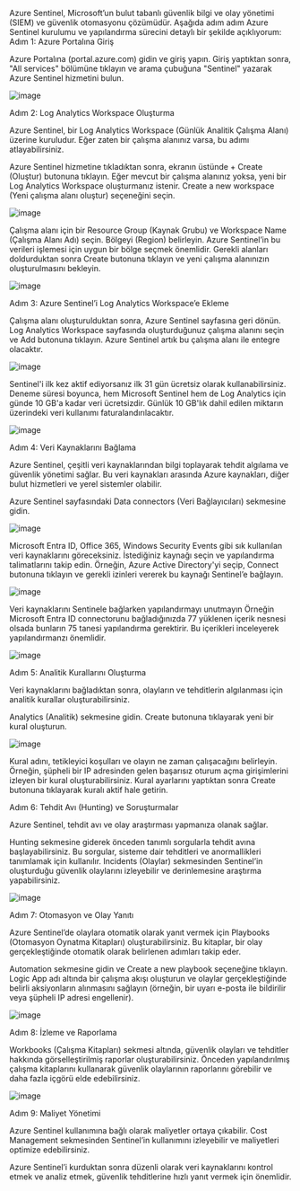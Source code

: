 Azure Sentinel, Microsoft’un bulut tabanlı güvenlik bilgi ve olay yönetimi (SIEM) ve güvenlik otomasyonu çözümüdür. Aşağıda adım adım Azure Sentinel kurulumu ve yapılandırma sürecini detaylı bir şekilde açıklıyorum:
Adım 1: Azure Portalına Giriş

  Azure Portalına (portal.azure.com) gidin ve giriş yapın.
  Giriş yaptıktan sonra, "All services" bölümüne tıklayın ve arama çubuğuna "Sentinel" yazarak Azure Sentinel hizmetini bulun.

  ![image](https://github.com/user-attachments/assets/3dba218d-9ddf-4c3b-847f-af79e5b52eac)

Adım 2: Log Analytics Workspace Oluşturma

Azure Sentinel, bir Log Analytics Workspace (Günlük Analitik Çalışma Alanı) üzerine kuruludur. Eğer zaten bir çalışma alanınız varsa, bu adımı atlayabilirsiniz.

  Azure Sentinel hizmetine tıkladıktan sonra, ekranın üstünde + Create (Oluştur) butonuna tıklayın.
  Eğer mevcut bir çalışma alanınız yoksa, yeni bir Log Analytics Workspace oluşturmanız istenir. Create a new workspace (Yeni çalışma alanı oluştur) seçeneğini seçin.
  
  ![image](https://github.com/user-attachments/assets/cf5cd577-815a-4cdb-8dc7-f6d52c9c7de3)

  Çalışma alanı için bir Resource Group (Kaynak Grubu) ve Workspace Name (Çalışma Alanı Adı) seçin.
  Bölgeyi (Region) belirleyin. Azure Sentinel’in bu verileri işlemesi için uygun bir bölge seçmek önemlidir.
  Gerekli alanları doldurduktan sonra Create butonuna tıklayın ve yeni çalışma alanınızın oluşturulmasını bekleyin.

  ![image](https://github.com/user-attachments/assets/967fb1da-ede5-4a48-91ce-5b763417e6d1)

  Adım 3: Azure Sentinel’i Log Analytics Workspace’e Ekleme

  Çalışma alanı oluşturulduktan sonra, Azure Sentinel sayfasına geri dönün.
  Log Analytics Workspace sayfasında oluşturduğunuz çalışma alanını seçin ve Add butonuna tıklayın.
  Azure Sentinel artık bu çalışma alanı ile entegre olacaktır.

  ![image](https://github.com/user-attachments/assets/fc7188a2-24e4-40b3-9f17-61e2229d4dcf)

 Sentinel'i ilk kez aktif ediyorsanız ilk 31 gün ücretsiz olarak kullanabilirsiniz. Deneme süresi boyunca, hem Microsoft Sentinel hem de Log Analytics için günde 10 GB'a kadar veri ücretsizdir. Günlük 10 GB'lık dahil edilen miktarın üzerindeki veri kullanımı faturalandırılacaktır.

  ![image](https://github.com/user-attachments/assets/19cb341e-7b3c-4f8d-8efb-bd694e9928d2)


Adım 4: Veri Kaynaklarını Bağlama

Azure Sentinel, çeşitli veri kaynaklarından bilgi toplayarak tehdit algılama ve güvenlik yönetimi sağlar. Bu veri kaynakları arasında Azure kaynakları, diğer bulut hizmetleri ve yerel sistemler olabilir.

  Azure Sentinel sayfasındaki Data connectors (Veri Bağlayıcıları) sekmesine gidin.

![image](https://github.com/user-attachments/assets/2c75f97b-7f78-42b4-8a71-d61f59c587f0)

  Microsoft Entra ID, Office 365, Windows Security Events gibi sık kullanılan veri kaynaklarını göreceksiniz. İstediğiniz kaynağı seçin ve yapılandırma talimatlarını takip edin.
      Örneğin, Azure Active Directory'yi seçip, Connect butonuna tıklayın ve gerekli izinleri vererek bu kaynağı Sentinel’e bağlayın.

![image](https://github.com/user-attachments/assets/752a5394-f4ae-44a9-b228-ebea0f21afe0)

Veri kaynaklarını Sentinele bağlarken yapılandırmayı unutmayın Örneğin Microsoft Entra ID connectorunu bağladığınızda 77 yüklenen içerik nesnesi olsada bunların 75 tanesi yapılandırma gerektirir. Bu içerikleri inceleyerek yapılandırmanzı önemlidir. 

![image](https://github.com/user-attachments/assets/1ae35e9a-fbdf-4187-bf9a-8be94c9b77e4)


Adım 5: Analitik Kurallarını Oluşturma

Veri kaynaklarını bağladıktan sonra, olayların ve tehditlerin algılanması için analitik kurallar oluşturabilirsiniz.

  Analytics (Analitik) sekmesine gidin.
  Create butonuna tıklayarak yeni bir kural oluşturun.

![image](https://github.com/user-attachments/assets/a76b4afc-e116-4c23-b446-a9e534b225b5)

  Kural adını, tetikleyici koşulları ve olayın ne zaman çalışacağını belirleyin. Örneğin, şüpheli bir IP adresinden gelen başarısız oturum açma girişimlerini izleyen bir kural oluşturabilirsiniz.
  Kural ayarlarını yaptıktan sonra Create butonuna tıklayarak kuralı aktif hale getirin.

Adım 6: Tehdit Avı (Hunting) ve Soruşturmalar

Azure Sentinel, tehdit avı ve olay araştırması yapmanıza olanak sağlar.

  Hunting sekmesine giderek önceden tanımlı sorgularla tehdit avına başlayabilirsiniz. Bu sorgular, sisteme dair tehditleri ve anormallikleri tanımlamak için kullanılır.
  Incidents (Olaylar) sekmesinden Sentinel’in oluşturduğu güvenlik olaylarını izleyebilir ve derinlemesine araştırma yapabilirsiniz.

![image](https://github.com/user-attachments/assets/85de10be-ef7e-4a1e-b28a-1875830b1667)

Adım 7: Otomasyon ve Olay Yanıtı

Azure Sentinel’de olaylara otomatik olarak yanıt vermek için Playbooks (Otomasyon Oynatma Kitapları) oluşturabilirsiniz. Bu kitaplar, bir olay gerçekleştiğinde otomatik olarak belirlenen adımları takip eder.

  Automation sekmesine gidin ve Create a new playbook seçeneğine tıklayın.
  Logic App adı altında bir çalışma akışı oluşturun ve olaylar gerçekleştiğinde belirli aksiyonların alınmasını sağlayın (örneğin, bir uyarı e-posta ile bildirilir veya şüpheli IP adresi engellenir).

  ![image](https://github.com/user-attachments/assets/4c3a271c-df89-4184-9ed6-9e6e2b168ee5)


Adım 8: İzleme ve Raporlama

  Workbooks (Çalışma Kitapları) sekmesi altında, güvenlik olayları ve tehditler hakkında görselleştirilmiş raporlar oluşturabilirsiniz.
  Önceden yapılandırılmış çalışma kitaplarını kullanarak güvenlik olaylarının raporlarını görebilir ve daha fazla içgörü elde edebilirsiniz.

  ![image](https://github.com/user-attachments/assets/0f81b615-7720-4eee-b52e-1af15679ca3e)


Adım 9: Maliyet Yönetimi

Azure Sentinel kullanımına bağlı olarak maliyetler ortaya çıkabilir. Cost Management sekmesinden Sentinel’in kullanımını izleyebilir ve maliyetleri optimize edebilirsiniz.

Azure Sentinel’i kurduktan sonra düzenli olarak veri kaynaklarını kontrol etmek ve analiz etmek, güvenlik tehditlerine hızlı yanıt vermek için önemlidir.

